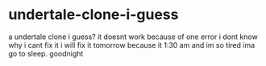 # undertale-clone-i-guess
a undertale clone i guess?
it doesnt work because of one error i dont know why i cant fix it i will fix it tomorrow 
because it 1:30 am and im so tired ima go to sleep. goodnight

